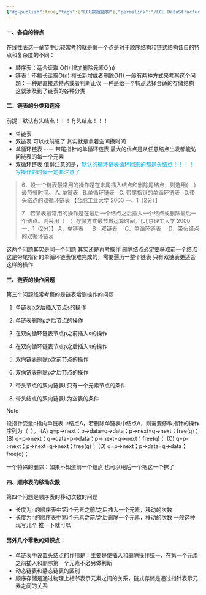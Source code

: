 ```yaml
---
{"dg-publish":true,"tags":["LCU数据结构"],"permalink":"/LCU DataStructure/专题一：线性表选择题/","dgPassFrontmatter":true,"noteIcon":"","created":"2025-08-15T09:39:29.022+08:00","updated":"2025-04-19T09:57:02.877+08:00"}
---
```



#### 一、各自的特点
在线性表这一章节中比较常考的就是第一个点是对于顺序结构和链式结构各自的特点和复杂度的不同：
- 顺序表：适合读取  O(1)   增加删除元素O(n)
- 链表：不擅长读取O(n)  擅长新增或者删除O(1)
一般有两种方式来考察这个问题：一种是直接选特点或者判断正误   一种是给一个特点选择合适的存储结构
这就涉及到了链表的各种分类
#### 二、链表的分类和选择
前提：默认有头结点！！！有头结点！！！
- 单链表
- 双链表
	可以找前驱了   其实就是拿着空间换时间
- 单循环链表 ---- 带尾指针的单循环链表
	最大的优点是从任意结点出发都能访问链表的每一个元素
- 双循环链表
值得注意的是，<font color="#00b0f0">默认的循环链表循环回来的都是头结点！！！！ 写操作的时候一定要注意了</font>

> 6．设一个链表最常用的操作是在末尾插入结点和删除尾结点，则选用(    )最节省时间。
> A. 单链表   B.单循环链表   C. 带尾指针的单循环链表   D.带头结点的双循环链表
> 【合肥工业大学 2000 一、1（2分）】
> 
> 7．若某表最常用的操作是在最后一个结点之后插入一个结点或删除最后一个结点。则采用（    ）存储方式最节省运算时间。【北京理工大学 2000 一、1（2分）】
> A．单链表      B．双链表     C．单循环链表     D．带头结点的双循环链表

这两个问题其实是同一个问题  其实还是再考操作   删除结点必定要获取前一个结点  这是带尾指针的单循环链表很难完成的，需要遍历一整个链表  只有双链表更适合这样的操作

#### 三、链表的操作问题
第三个问题经常考察的是链表增删操作的问题
1. 单链表p之后插入节点s的操作
2. 单链表删除p之后节点的操作
3. 在双向循环链表节点p之前插入s的操作
4. 在双向循环链表节点p之后插入s的操作
5. 双向链表删除p之前节点的操作
6. 双向链表删除p之后节点的操作

1. 带头节点的双向链表L只有一个元素节点的条件
2. 带头结点的双向链表L为空表的条件

> [!NOTE]
> 设指针变量p指向单链表中结点A，若删除单链表中结点A，则需要修改指针的操作序列为（  ）。
> (A) q=p->next；p->data=q->data；p->next=q->next；free(q)；
> (B) q=p->next；q->data=p->data；p->next=q->next；free(q)；
> (C) q=p->next；p->next=q->next；free(q)；
> (D) q=p->next；p->data=q->data；free(q)；

一个特殊的删除：如果不知道前一个结点 也可以用后一个把这一个抹了

#### 四、顺序表的移动次数
第四个问题是顺序表的移动次数的问题
- 长度为n的顺序表中第i个元素之前/之后插入一个元素，移动的次数
- 长度为n的顺序表中第i个元素之前/之后删除一个元素，移动的次数
一般这种现写几个 推一下就可以
#### 另外几个零散的知识点：
- 单链表中设置头结点的作用是：主要是使插入和删除操作统一，在第一个元素之前插入和删除第一个元素不必另做判断
- 动态链表和静态链表的区别
- 顺序存储是通过物理上相邻表示元素之间的关系，链式存储是通过指针表示元素之间的关系

